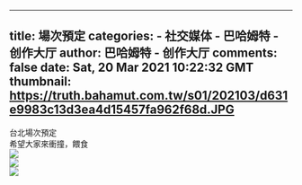 
---
title: 場次預定
categories: 
    - 社交媒体
    - 巴哈姆特 - 创作大厅
author: 巴哈姆特 - 创作大厅
comments: false
date: Sat, 20 Mar 2021 10:22:32 GMT
thumbnail: https://truth.bahamut.com.tw/s01/202103/d631e9983c13d3ea4d15457fa962f68d.JPG
---

<div>   
台北場次預定<div>希望大家來衝撞，餵食</div><div><div><img data-sizes="auto" data-src="https://truth.bahamut.com.tw/s01/202103/d631e9983c13d3ea4d15457fa962f68d.JPG" data-srcset="https://truth.bahamut.com.tw/s01/202103/d631e9983c13d3ea4d15457fa962f68d.JPG?w=1000 1x,https://truth.bahamut.com.tw/s01/202103/d631e9983c13d3ea4d15457fa962f68d.JPG 2x" class="gallery-image" border="0" src="https://truth.bahamut.com.tw/s01/202103/d631e9983c13d3ea4d15457fa962f68d.JPG" referrerpolicy="no-referrer"><br><img data-sizes="auto" data-src="https://truth.bahamut.com.tw/s01/202103/1b1eae25854aa24596f5c486d8b6e696.JPG" data-srcset="https://truth.bahamut.com.tw/s01/202103/1b1eae25854aa24596f5c486d8b6e696.JPG?w=1000 1x,https://truth.bahamut.com.tw/s01/202103/1b1eae25854aa24596f5c486d8b6e696.JPG 2x" class="gallery-image" border="0" src="https://truth.bahamut.com.tw/s01/202103/1b1eae25854aa24596f5c486d8b6e696.JPG" referrerpolicy="no-referrer"><br><img data-sizes="auto" data-src="https://truth.bahamut.com.tw/s01/202103/3cbfefd331e46b5b2bc306b06563dc7a.JPG" data-srcset="https://truth.bahamut.com.tw/s01/202103/3cbfefd331e46b5b2bc306b06563dc7a.JPG?w=1000 1x,https://truth.bahamut.com.tw/s01/202103/3cbfefd331e46b5b2bc306b06563dc7a.JPG 2x" class="gallery-image" border="0" src="https://truth.bahamut.com.tw/s01/202103/3cbfefd331e46b5b2bc306b06563dc7a.JPG" referrerpolicy="no-referrer"><br><br></div></div>  
</div>
            